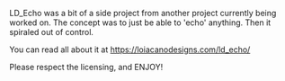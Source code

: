 LD_Echo was a bit of a side project from another project currently being worked on. The concept was to just be able to 'echo' anything. Then it spiraled out of control.

You can read all about it at https://loiacanodesigns.com/ld_echo/

Please respect the licensing, and ENJOY!
